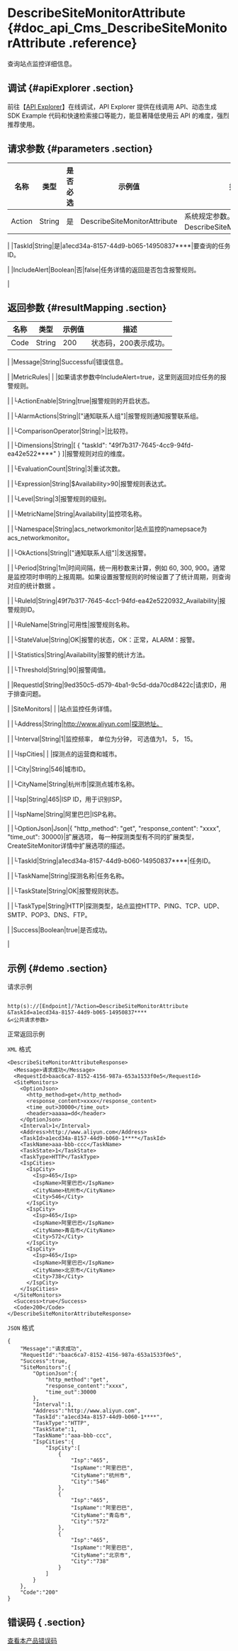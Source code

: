 # DescribeSiteMonitorAttribute {#doc_api_Cms_DescribeSiteMonitorAttribute .reference}

查询站点监控详细信息。

## 调试 {#apiExplorer .section}

前往【[API Explorer](https://api.aliyun.com/#product=Cms&api=DescribeSiteMonitorAttribute)】在线调试，API Explorer 提供在线调用 API、动态生成 SDK Example 代码和快速检索接口等能力，能显著降低使用云 API 的难度，强烈推荐使用。

## 请求参数 {#parameters .section}

|名称|类型|是否必选|示例值|描述|
|--|--|----|---|--|
|Action|String|是|DescribeSiteMonitorAttribute|系统规定参数。取值：DescribeSiteMonitorAttribute。

 |
|TaskId|String|是|a1ecd34a-8157-44d9-b065-14950837\*\*\*\*|要查询的任务ID。

 |
|IncludeAlert|Boolean|否|false|任务详情的返回是否包含报警规则。

 |

## 返回参数 {#resultMapping .section}

|名称|类型|示例值|描述|
|--|--|---|--|
|Code|String|200|状态码，200表示成功。

 |
|Message|String|Successful|错误信息。

 |
|MetricRules| | |如果请求参数中IncludeAlert=true，这里则返回对应任务的报警规则。

 |
|└ActionEnable|String|true|报警规则的开启状态。

 |
|└AlarmActions|String|\["通知联系人组"\]|报警规则通知报警联系组。

 |
|└ComparisonOperator|String|\>|比较符。

 |
|└Dimensions|String|\[ \{ "taskId": "49f7b317-7645-4cc9-94fd-ea42e522\*\*\*\*" \} \]|报警规则对应的维度。

 |
|└EvaluationCount|String|3|重试次数。

 |
|└Expression|String|$Availability\>90|报警规则表达式。

 |
|└Level|String|3|报警规则的级别。

 |
|└MetricName|String|Availability|监控项名称。

 |
|└Namespace|String|acs\_networkmonitor|站点监控的namepsace为acs\_networkmonitor。

 |
|└OkActions|String|\["通知联系人组"\]|发送报警。

 |
|└Period|String|1m|时间间隔，统一用秒数来计算，例如 60, 300, 900。通常是监控项时申明的上报周期。如果设置报警规则的时候设置了了统计周期，则查询对应的统计数据 。

 |
|└RuleId|String|49f7b317-7645-4cc1-94fd-ea42e5220932\_Availability|报警规则ID。

 |
|└RuleName|String|可用性|报警规则名称。

 |
|└StateValue|String|OK|报警的状态，OK：正常，ALARM：报警。

 |
|└Statistics|String|Availability|报警的统计方法。

 |
|└Threshold|String|90|报警阈值。

 |
|RequestId|String|9ed350c5-d579-4ba1-9c5d-dda70cd8422c|请求ID，用于排查问题。

 |
|SiteMonitors| | |站点监控任务详情。

 |
|└Address|String|http://www.aliyun.com|探测地址。

 |
|└Interval|String|1|监控频率， 单位为分钟， 可选值为1， 5， 15。

 |
|└IspCities| | |探测点的运营商和城市。

 |
|└City|String|546|城市ID。

 |
|└CityName|String|杭州市|探测点城市名称。

 |
|└Isp|String|465|ISP ID，用于识别ISP。

 |
|└IspName|String|阿里巴巴|ISP名称。

 |
|└OptionJson|Json|\{ "http\_method": "get", "response\_content": "xxxx", "time\_out": 30000\}|扩展选项， 每一种探测类型有不同的扩展类型，CreateSiteMonitor详情中扩展选项的描述。

 |
|└TaskId|String|a1ecd34a-8157-44d9-b060-14950837\*\*\*\*|任务ID。

 |
|└TaskName|String|探测名称|任务名称。

 |
|└TaskState|String|OK|报警规则状态。

 |
|└TaskType|String|HTTP|探测类型，站点监控HTTP、PING、TCP、UDP、SMTP、POP3、DNS、FTP。

 |
|Success|Boolean|true|是否成功。

 |

## 示例 {#demo .section}

请求示例

``` {#request_demo}

http(s)://[Endpoint]/?Action=DescribeSiteMonitorAttribute
&TaskId=a1ecd34a-8157-44d9-b065-14950837****
&<公共请求参数>

```

正常返回示例

`XML` 格式

``` {#xml_return_success_demo}
<DescribeSiteMonitorAttributeResponse>
  <Message>请求成功</Message>
  <RequestId>baac6ca7-8152-4156-987a-653a1533f0e5</RequestId>
  <SiteMonitors>
    <OptionJson>
      <http_method>get</http_method>
      <response_content>xxxx</response_content>
      <time_out>30000</time_out>
      <header>aaaaa=dd</header>
    </OptionJson>
    <Interval>1</Interval>
    <Address>http://www.aliyun.com</Address>
    <TaskId>a1ecd34a-8157-44d9-b060-1****</TaskId>
    <TaskName>aaa-bbb-ccc</TaskName>
    <TaskState>1</TaskState>
    <TaskType>HTTP</TaskType>
    <IspCities>
      <IspCity>
        <Isp>465</Isp>
        <IspName>阿里巴巴</IspName>
        <CityName>杭州市</CityName>
        <City>546</City>
      </IspCity>
      <IspCity>
        <Isp>465</Isp>
        <IspName>阿里巴巴</IspName>
        <CityName>青岛市</CityName>
        <City>572</City>
      </IspCity>
      <IspCity>
        <Isp>465</Isp>
        <IspName>阿里巴巴</IspName>
        <CityName>北京市</CityName>
        <City>738</City>
      </IspCity>
    </IspCities>
  </SiteMonitors>
  <Success>true</Success>
  <Code>200</Code>
</DescribeSiteMonitorAttributeResponse>

```

`JSON` 格式

``` {#json_return_success_demo}
{
	"Message":"请求成功",
	"RequestId":"baac6ca7-8152-4156-987a-653a1533f0e5",
	"Success":true,
	"SiteMonitors":{
		"OptionJson":{
			"http_method":"get",
			"response_content":"xxxx",
			"time_out":30000
		},
		"Interval":1,
		"Address":"http://www.aliyun.com",
		"TaskId":"a1ecd34a-8157-44d9-b060-1****",
		"TaskType":"HTTP",
		"TaskState":1,
		"TaskName":"aaa-bbb-ccc",
		"IspCities":{
			"IspCity":[
				{
					"Isp":"465",
					"IspName":"阿里巴巴",
					"CityName":"杭州市",
					"City":"546"
				},
				{
					"Isp":"465",
					"IspName":"阿里巴巴",
					"CityName":"青岛市",
					"City":"572"
				},
				{
					"Isp":"465",
					"IspName":"阿里巴巴",
					"CityName":"北京市",
					"City":"738"
				}
			]
		}
	},
	"Code":"200"
}
```

## 错误码 { .section}

[查看本产品错误码](https://error-center.aliyun.com/status/product/Cms)

